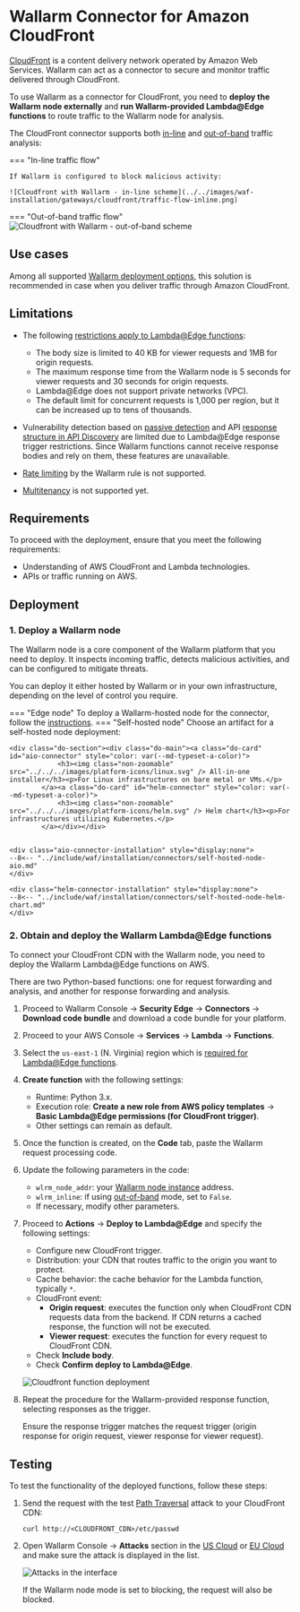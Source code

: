 [ptrav-attack-docs]:                ../../attacks-vulns-list.md#path-traversal
[attacks-in-ui-image]:              ../../images/admin-guides/test-attacks-quickstart.png
[filtration-mode-docs]:             ../../admin-en/configure-wallarm-mode.md
[se-connector-setup-img]:           ../../images/waf-installation/se-connector-setup.png
[ip-list-docs]:                     ../../user-guides/ip-lists/overview.md
[api-token]:                        ../../user-guides/settings/api-tokens.md
[self-hosted-connector-node-aio-conf]: ../connectors/self-hosted-node-conf/all-in-one-installer.md
[api-spec-enforcement-docs]:        ../../api-specification-enforcement/overview.md
[self-hosted-connector-node-helm-conf]: ../connectors/self-hosted-node-conf/helm-chart.md

# Wallarm Connector for Amazon CloudFront

[CloudFront](https://aws.amazon.com/cloudfront/) is a content delivery network operated by Amazon Web Services. Wallarm can act as a connector to secure and monitor traffic delivered through CloudFront.

To use Wallarm as a connector for CloudFront, you need to **deploy the Wallarm node externally** and **run Wallarm-provided Lambda@Edge functions** to route traffic to the Wallarm node for analysis.

The CloudFront connector supports both [in-line](../inline/overview.md) and [out-of-band](../oob/overview.md) traffic analysis:

=== "In-line traffic flow"

    If Wallarm is configured to block malicious activity:

    ![Cloudfront with Wallarm - in-line scheme](../../images/waf-installation/gateways/cloudfront/traffic-flow-inline.png)
=== "Out-of-band traffic flow"
    ![Cloudfront with Wallarm - out-of-band scheme](../../images/waf-installation/gateways/cloudfront/traffic-flow-oob.png)

## Use cases

Among all supported [Wallarm deployment options](../supported-deployment-options.md), this solution is recommended in case when you deliver traffic through Amazon CloudFront.

## Limitations

* The following [restrictions apply to Lambda@Edge functions](https://docs.aws.amazon.com/AmazonCloudFront/latest/DeveloperGuide/lambda-at-edge-function-restrictions.html#lambda-at-edge-restrictions-request-body):

    * The body size is limited to 40 KB for viewer requests and 1MB for origin requests.
    * The maximum response time from the Wallarm node is 5 seconds for viewer requests and 30 seconds for origin requests.
    * Lambda@Edge does not support private networks (VPC).
    * The default limit for concurrent requests is 1,000 per region, but it can be increased up to tens of thousands.
* Vulnerability detection based on [passive detection](../../about-wallarm/detecting-vulnerabilities.md#passive-detection) and API [response structure in API Discovery](../../api-discovery/exploring.md#endpoint-details) are limited due to Lambda@Edge response trigger restrictions. Since Wallarm functions cannot receive response bodies and rely on them, these features are unavailable.
* [Rate limiting](../../user-guides/rules/rate-limiting.md) by the Wallarm rule is not supported.
* [Multitenancy](../multi-tenant/overview.md) is not supported yet.

## Requirements

To proceed with the deployment, ensure that you meet the following requirements:

* Understanding of AWS CloudFront and Lambda technologies.
* APIs or traffic running on AWS.

## Deployment

### 1. Deploy a Wallarm node

The Wallarm node is a core component of the Wallarm platform that you need to deploy. It inspects incoming traffic, detects malicious activities, and can be configured to mitigate threats.

You can deploy it either hosted by Wallarm or in your own infrastructure, depending on the level of control you require.

=== "Edge node"
    To deploy a Wallarm-hosted node for the connector, follow the [instructions](../se-connector.md).
=== "Self-hosted node"
    Choose an artifact for a self-hosted node deployment:

    <div class="do-section"><div class="do-main"><a class="do-card" id="aio-connector" style="color: var(--md-typeset-a-color)">
                <h3><img class="non-zoomable" src="../../../images/platform-icons/linux.svg" /> All-in-one installer</h3><p>For Linux infrastructures on bare metal or VMs.</p>
            </a><a class="do-card" id="helm-connector" style="color: var(--md-typeset-a-color)">
                <h3><img class="non-zoomable" src="../../../images/platform-icons/helm.svg" /> Helm chart</h3><p>For infrastructures utilizing Kubernetes.</p>
            </a></div></div>


    <div class="aio-connector-installation" style="display:none">
    --8<-- "../include/waf/installation/connectors/self-hosted-node-aio.md"
    </div>

    <div class="helm-connector-installation" style="display:none">
    --8<-- "../include/waf/installation/connectors/self-hosted-node-helm-chart.md"
    </div>

### 2. Obtain and deploy the Wallarm Lambda@Edge functions

To connect your CloudFront CDN with the Wallarm node, you need to deploy the Wallarm Lambda@Edge functions on AWS.

There are two Python-based functions: one for request forwarding and analysis, and another for response forwarding and analysis.

1. Proceed to Wallarm Console → **Security Edge** → **Connectors** → **Download code bundle** and download a code bundle for your platform.
1. Proceed to your AWS Console → **Services** → **Lambda** → **Functions**.
1. Select the `us-east-1` (N. Virginia) region which is [required for Lambda@Edge functions](https://docs.aws.amazon.com/AmazonCloudFront/latest/DeveloperGuide/lambda-edge-how-it-works-tutorial.html#lambda-edge-how-it-works-tutorial-create-function).
1. **Create function** with the following settings:

    * Runtime: Python 3.x.
    * Execution role: **Create a new role from AWS policy templates** → **Basic Lambda@Edge permissions (for CloudFront trigger)**.
    * Other settings can remain as default.
1. Once the function is created, on the **Code** tab, paste the Wallarm request processing code.
1. Update the following parameters in the code:

    * `wlrm_node_addr`: your [Wallarm node instance](#1-deploy-a-wallarm-node) address.
    * `wlrm_inline`: if using [out-of-band](../oob/overview.md) mode, set to `False`.
    * If necessary, modify other parameters.
1. Proceed to **Actions** → **Deploy to Lambda@Edge** and specify the following settings:

    * Configure new CloudFront trigger.
    * Distribution: your CDN that routes traffic to the origin you want to protect.
    * Cache behavior: the cache behavior for the Lambda function, typically `*`.
    * CloudFront event: 
        * **Origin request**: executes the function only when CloudFront CDN requests data from the backend. If CDN returns a cached response, the function will not be executed.
        * **Viewer request**: executes the function for every request to CloudFront CDN.
    * Check **Include body**.
    * Check **Confirm deploy to Lambda@Edge**.

    ![Cloudfront function deployment](../../images/waf-installation/gateways/cloudfront/function-deploy.png)
1. Repeat the procedure for the Wallarm-provided response function, selecting responses as the trigger.

    Ensure the response trigger matches the request trigger (origin response for origin request, viewer response for viewer request).

## Testing

To test the functionality of the deployed functions, follow these steps:

1. Send the request with the test [Path Traversal][ptrav-attack-docs] attack to your CloudFront CDN:

    ```
    curl http://<CLOUDFRONT_CDN>/etc/passwd
    ```
1. Open Wallarm Console → **Attacks** section in the [US Cloud](https://us1.my.wallarm.com/attacks) or [EU Cloud](https://my.wallarm.com/attacks) and make sure the attack is displayed in the list.
    
    ![Attacks in the interface][attacks-in-ui-image]

    If the Wallarm node mode is set to blocking, the request will also be blocked.

<link rel="stylesheet" href="/supported-platforms.min.css?v=1" />

<script>
    var aioDiv = document.querySelector('.aio-connector-installation');
    var helmDiv = document.querySelector('.helm-connector-installation');

    document.getElementById('aio-connector').addEventListener('click', function() {
        aioDiv.style.display = 'block';
        helmDiv.style.display = 'none';
    });

    document.getElementById('helm-connector').addEventListener('click', function() {
        aioDiv.style.display = 'none';
        helmDiv.style.display = 'block';
    });
</script>

<style>

.do-card h3 {
    align-items: center;
}

.do-card h3 img {
    height: 40px;
    margin-bottom: unset;
    position: initial;
}

</style>
